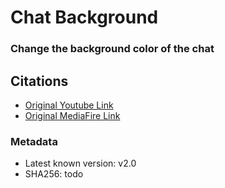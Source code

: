 # Chat Background
### Change the background color of the chat

## Citations 
- [Original Youtube Link](https://youtu.be/Nb0ly_Pwmzw)
- [Original MediaFire Link](https://www.mediafire.com/file/7y984nwlusxtu1e/Chat_Background_2.0.jar/file)

### Metadata
- Latest known version: v2.0
- SHA256: todo
